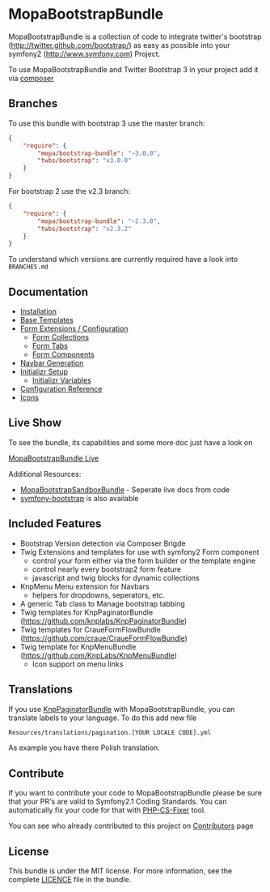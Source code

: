 MopaBootstrapBundle
===================

MopaBootstrapBundle is a collection of code to integrate twitter's bootstrap
(http://twitter.github.com/bootstrap/) as easy as possible into your symfony2
(http://www.symfony.com) Project.

To use MopaBootstrapBundle and Twitter Bootstrap 3 in your project add it via [composer](https://github.com/phiamo/MopaBootstrapBundle/blob/master/Resources/doc/1-installation.md)

Branches
--------

To use this bundle with bootstrap 3 use the master branch:

``` json
{
    "require": {
        "mopa/bootstrap-bundle": "~3.0.0",
        "twbs/bootstrap": "v3.0.0"
    }
}
```

For bootstrap 2 use the v2.3 branch:

```json
{
    "require": {
        "mopa/bootstrap-bundle": "~2.3.0",
        "twbs/bootstrap": "v2.3.2"
    }
}
```

To understand which versions are currently required have a look into `BRANCHES.md`

Documentation
-------------

- [Installation](Resources/doc/installation.md)
- [Base Templates](Resources/doc/base-templates.md)
- [Form Extensions / Configuration](Resources/doc/form-extensions/index.md)
  - [Form Collections](Resources/doc/form/collections.md)
  - [Form Tabs](Resources/doc/form/tabs.md)
  - [Form Components](Resources/doc/form/components.md)
- [Navbar Generation](Resources/doc/navbar.md)
- [Initializr Setup](Resources/doc/initializr/index.md)
  - [Initializr Variables](Resources/doc/initializr/variables.md)
- [Configuration Reference](Resources/doc/configuration-reference.md)
- [Icons](Resources/doc/icons.md)

Live Show
---------

To see the bundle, its capabilities and some more doc just have a look on

[MopaBootstrapBundle Live](http://bootstrap.mohrenweiserpartner.de/mopa/bootstrap)

Additional Resources:

*  [MopaBootstrapSandboxBundle](http://github.com/phiamo/MopaBootstrapSandboxBundle) - Seperate live docs from code
*  [symfony-bootstrap](https://github.com/phiamo/symfony-bootstrap) is also available


Included Features
-----------------

* Bootstrap Version detection via Composer Brigde
* Twig Extensions and templates for use with symfony2 Form component
  * control your form either via the form builder or the template engine
  * control nearly every bootstrap2 form feature
  * javascript and twig blocks for dynamic collections
* KnpMenu Menu extension for Navbars
  * helpers for dropdowns, seperators, etc.
* A generic Tab class to Manage bootstrap tabbing
* Twig templates for KnpPaginatorBundle (https://github.com/knplabs/KnpPaginatorBundle)
* Twig templates for CraueFormFlowBundle (https://github.com/craue/CraueFormFlowBundle)
* Twig template for KnpMenuBundle (https://github.com/KnpLabs/KnpMenuBundle)
  * Icon support on menu links


Translations
------------
If you use [KnpPaginatorBundle](https://github.com/KnpLabs/KnpPaginatorBundle) with MopaBootstrapBundle, you can translate labels to your language.
To do this add new file

```sh
Resources/translations/pagination.[YOUR LOCALE CODE].yml
```

As example you have there Polish translation.

Contribute
----------
If you want to contribute your code to MopaBootstrapBundle please be sure that your PR's
are valid to Symfony2.1 Coding Standards. You can automatically fix your code for that
with [PHP-CS-Fixer](http://cs.sensiolabs.org) tool.

You can see who already contributed to this project on [Contributors](https://github.com/phiamo/MopaBootstrapBundle/contributors) page

License
-------

This bundle is under the MIT license. For more information, see the complete [LICENCE](LICENCE) file in the bundle.
